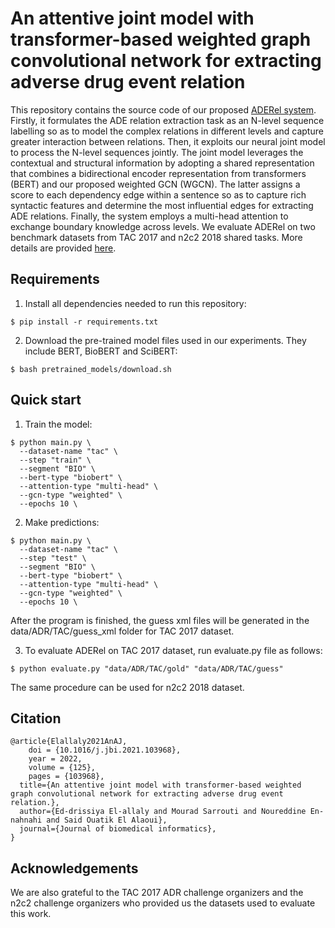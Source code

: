 # An attentive joint model with transformer-based weighted graph convolutional network for extracting adverse drug event relation 
This repository contains the source code of our proposed [ADERel system](https://www.sciencedirect.com/science/article/abs/pii/S1532046421002975). Firstly, it formulates the ADE relation extraction task as an N-level sequence labelling so as to model the complex relations in different levels and capture greater interaction between relations. Then, it exploits our neural joint model to process the N-level sequences jointly. The joint model leverages the contextual and structural information by adopting a shared representation that combines a bidirectional encoder representation from transformers (BERT) and our proposed weighted GCN (WGCN). The latter assigns a score to each dependency edge within a sentence so as to capture rich syntactic features and determine the most influential edges for extracting ADE relations. Finally, the system employs a multi-head attention to exchange boundary knowledge across levels. We evaluate ADERel on two benchmark datasets from TAC 2017 and n2c2 2018 shared tasks. More details are provided [here](https://github.com/drissiya/ADERel/tree/main/data).


## Requirements

1. Install all dependencies needed to run this repository:

```
$ pip install -r requirements.txt
```

2. Download the pre-trained model files used in our experiments. They include BERT, BioBERT and SciBERT:

```
$ bash pretrained_models/download.sh
```


## Quick start


1. Train the model:

```
$ python main.py \
  --dataset-name "tac" \
  --step "train" \
  --segment "BIO" \
  --bert-type "biobert" \
  --attention-type "multi-head" \
  --gcn-type "weighted" \
  --epochs 10 \
```

2. Make predictions:

```
$ python main.py \
  --dataset-name "tac" \
  --step "test" \
  --segment "BIO" \
  --bert-type "biobert" \
  --attention-type "multi-head" \
  --gcn-type "weighted" \
  --epochs 10 \
```

After the program is finished, the guess xml files will be generated in the data/ADR/TAC/guess_xml folder for TAC 2017 dataset. 

3. To evaluate ADERel on TAC 2017 dataset, run evaluate.py file as follows:

```
$ python evaluate.py "data/ADR/TAC/gold" "data/ADR/TAC/guess"
```

The same procedure can be used for n2c2 2018 dataset.

## Citation 

```
@article{Elallaly2021AnAJ,
	doi = {10.1016/j.jbi.2021.103968},
	year = 2022,
	volume = {125},
	pages = {103968},
  title={An attentive joint model with transformer-based weighted graph convolutional network for extracting adverse drug event relation.},
  author={Ed-drissiya El-allaly and Mourad Sarrouti and Noureddine En-nahnahi and Said Ouatik El Alaoui},
  journal={Journal of biomedical informatics},
}
```

## Acknowledgements

We are also grateful to the TAC 2017 ADR challenge organizers and the n2c2 challenge organizers who provided us the datasets used to evaluate this work.

